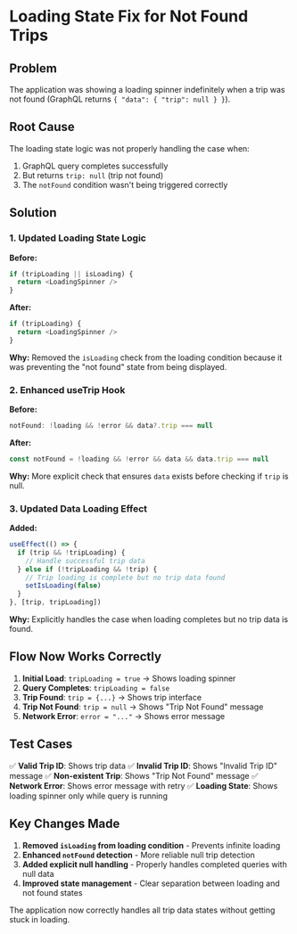 # Loading State Fix for Not Found Trips

## Problem
The application was showing a loading spinner indefinitely when a trip was not found (GraphQL returns `{ "data": { "trip": null } }`).

## Root Cause
The loading state logic was not properly handling the case when:
1. GraphQL query completes successfully
2. But returns `trip: null` (trip not found)
3. The `notFound` condition wasn't being triggered correctly

## Solution

### 1. **Updated Loading State Logic**

**Before:**
```typescript
if (tripLoading || isLoading) {
  return <LoadingSpinner />
}
```

**After:**
```typescript
if (tripLoading) {
  return <LoadingSpinner />
}
```

**Why:** Removed the `isLoading` check from the loading condition because it was preventing the "not found" state from being displayed.

### 2. **Enhanced useTrip Hook**

**Before:**
```typescript
notFound: !loading && !error && data?.trip === null
```

**After:**
```typescript
const notFound = !loading && !error && data && data.trip === null
```

**Why:** More explicit check that ensures `data` exists before checking if `trip` is null.

### 3. **Updated Data Loading Effect**

**Added:**
```typescript
useEffect(() => {
  if (trip && !tripLoading) {
    // Handle successful trip data
  } else if (!tripLoading && !trip) {
    // Trip loading is complete but no trip data found
    setIsLoading(false)
  }
}, [trip, tripLoading])
```

**Why:** Explicitly handles the case when loading completes but no trip data is found.

## Flow Now Works Correctly

1. **Initial Load**: `tripLoading = true` → Shows loading spinner
2. **Query Completes**: `tripLoading = false`
3. **Trip Found**: `trip = {...}` → Shows trip interface
4. **Trip Not Found**: `trip = null` → Shows "Trip Not Found" message
5. **Network Error**: `error = "..."` → Shows error message

## Test Cases

✅ **Valid Trip ID**: Shows trip data
✅ **Invalid Trip ID**: Shows "Invalid Trip ID" message
✅ **Non-existent Trip**: Shows "Trip Not Found" message
✅ **Network Error**: Shows error message with retry
✅ **Loading State**: Shows loading spinner only while query is running

## Key Changes Made

1. **Removed `isLoading` from loading condition** - Prevents infinite loading
2. **Enhanced `notFound` detection** - More reliable null trip detection
3. **Added explicit null handling** - Properly handles completed queries with null data
4. **Improved state management** - Clear separation between loading and not found states

The application now correctly handles all trip data states without getting stuck in loading.
